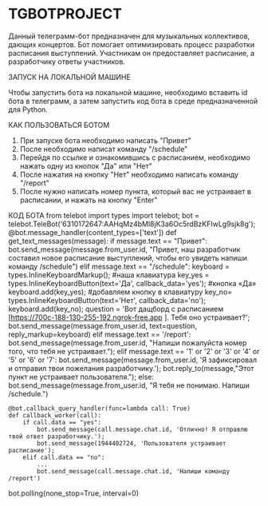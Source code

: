 # TGBOTPROJECT
Данный телеграмм-бот предназначен для музыкальных коллективов, дающих концертов.
Бот помогает оптимизировать процесс разработки расписания выступлений.
Участникам он предоставляет расписание, а разработчику ответы участников.

ЗАПУСК НА ЛОКАЛЬНОЙ МАШИНЕ

Чтобы запустить бота на локальной машине, необходимо вставить id бота в телеграмм,
а затем запустить код бота в среде предназначенной для Python.

КАК ПОЛЬЗОВАТЬСЯ БОТОМ

1. При запуске бота необходимо написать "Привет"
2. После необходимо написат команду "/schedule"
3. Перейдя по ссылке и ознакомившись с расписанием, необходимо нажать одну из кнопок
"Да" или "Нет"
4. После нажатия на кнопку "Нет" необходимо написать команду "/report"
5. После нужно написать номер пункта, который вас не устраивает в расписании, и нажать на кнопку "Enter"

КОД БОТА
from telebot import types
import telebot;
bot = telebot.TeleBot('6310172647:AAHqMz4bMl8jK3a6Oc5rdBzKFIwLg9sjk8g');
@bot.message_handler(content_types=['text'])
def get_text_messages(message):
    if message.text == "Привет":
        bot.send_message(message.from_user.id, "Привет, наш разработчик составил новое расписание выступлений, чтобы его увидеть напиши команду /schedule")
    elif message.text == "/schedule":
      keyboard = types.InlineKeyboardMarkup(); #наша клавиатура
      key_yes = types.InlineKeyboardButton(text='Да', callback_data='yes'); #кнопка «Да»
      keyboard.add(key_yes); #добавляем кнопку в клавиатуру
      key_no= types.InlineKeyboardButton(text='Нет', callback_data='no');
      keyboard.add(key_no);
      question = 'Вот дащборд с расписанием [https://700c-188-130-255-192.ngrok-free.app ]. Тебя оно устраивает?';
      bot.send_message(message.from_user.id, text=question, reply_markup=keyboard)
    elif message.text == '/report':
            bot.send_message(message.from_user.id, "Напиши пожалуйста номер того, что тебя не устраивает.");
    elif message.text == '1' or '2' or '3' or '4' or '5' or '6' or '7':
            bot.send_message(message.from_user.id, 'Я зафиксировал и отправил твои пожелания разработчику.');
            bot.reply_to(message,"Этот пункт не устраивает пользователя.");
    else:
        bot.send_message(message.from_user.id, "Я тебя не понимаю. Напиши /schedule.")

    @bot.callback_query_handler(func=lambda call: True)
    def callback_worker(call):
        if call.data == "yes":
            bot.send_message(call.message.chat.id, 'Отлично! Я отправлю твой ответ разработчику.');
            bot.send_message(1944402724, 'Пользователя устраивает расписание');
        elif call.data == "no":
            ...
            bot.send_message(call.message.chat.id, 'Напиши команду /report')
   

bot.polling(none_stop=True, interval=0)

